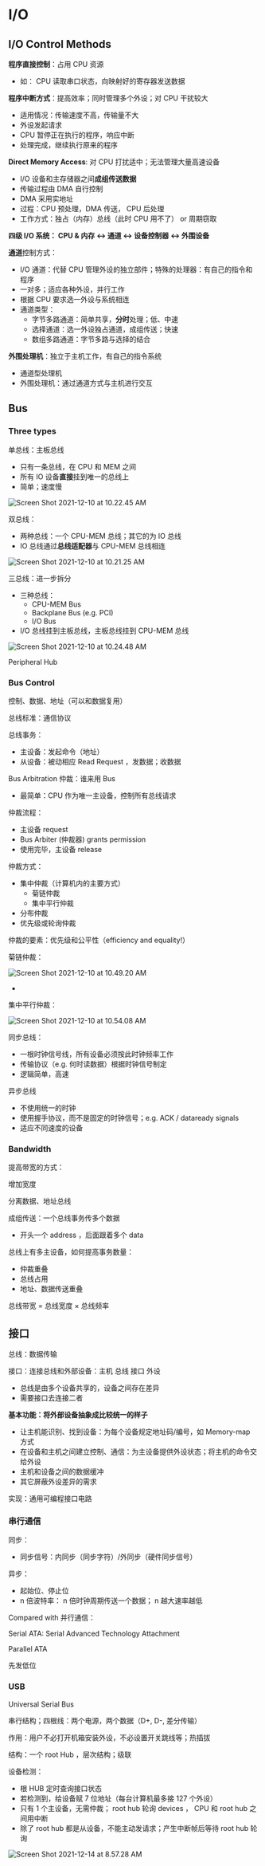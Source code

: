 # I/O

## I/O Control Methods

**程序直接控制**：占用 CPU 资源

- 如： CPU 读取串口状态，向映射好的寄存器发送数据

**程序中断方式**：提高效率；同时管理多个外设；对 CPU 干扰较大

- 适用情况：传输速度不高，传输量不大
- 外设发起请求
- CPU 暂停正在执行的程序，响应中断
- 处理完成，继续执行原来的程序

**Direct Memory Access**: 对 CPU 打扰适中；无法管理大量高速设备

- I/O 设备和主存储器之间**成组传送数据**
- 传输过程由 DMA 自行控制
- DMA 采用实地址
- 过程：CPU 预处理，DMA 传送， CPU 后处理
- 工作方式：独占（内存）总线（此时 CPU 用不了） or 周期窃取



**四级 I/O 系统： CPU & 内存 ↔ 通道 ↔ 设备控制器 ↔ 外围设备**



**通道**控制方式：

- I/O 通道：代替 CPU 管理外设的独立部件；特殊的处理器：有自己的指令和程序
- 一对多；适应各种外设，并行工作
- 根据 CPU 要求选一外设与系统相连
- 通道类型：
    - 字节多路通道：简单共享，**分时**处理；低、中速
    - 选择通道：选一外设独占通道，成组传送；快速
    - 数组多路通道：字节多路与选择的结合

**外围处理机**：独立于主机工作，有自己的指令系统

- 通道型处理机
- 外围处理机：通过通道方式与主机进行交互



## Bus

### Three types

单总线：主板总线

- 只有一条总线，在 CPU 和 MEM 之间
- 所有 IO 设备**直接**挂到唯一的总线上
- 简单；速度慢

![Screen Shot 2021-12-10 at 10.22.45 AM](8_IO.assets/Screen%20Shot%202021-12-10%20at%2010.22.45%20AM.png)

双总线：

- 两种总线：一个 CPU-MEM 总线；其它的为 IO 总线
- IO 总线通过**总线适配器**与 CPU-MEM 总线相连

![Screen Shot 2021-12-10 at 10.21.25 AM](8_IO.assets/Screen%20Shot%202021-12-10%20at%2010.21.25%20AM.png)

三总线：进一步拆分

- 三种总线：
    - CPU-MEM Bus
    - Backplane Bus (e.g. PCI)
    - I/O Bus
- I/O 总线挂到主板总线，主板总线挂到 CPU-MEM 总线

![Screen Shot 2021-12-10 at 10.24.48 AM](8_IO.assets/Screen%20Shot%202021-12-10%20at%2010.24.48%20AM.png)

Peripheral Hub

### Bus Control

控制、数据、地址（可以和数据复用）

总线标准：通信协议

总线事务：

- 主设备：发起命令（地址）
- 从设备：被动相应 Read Request ，发数据；收数据



Bus Arbitration 仲裁：谁来用 Bus

- 最简单：CPU 作为唯一主设备，控制所有总线请求

仲裁流程：

- 主设备 request
- Bus Arbiter (仲裁器) grants permission
- 使用完毕，主设备 release

仲裁方式：

- 集中仲裁（计算机内的主要方式）
    - 菊链仲裁
    - 集中平行仲裁
- 分布仲裁
- 优先级或轮询仲裁

仲裁的要素：优先级和公平性（efficiency and equality!）

菊链仲裁：

![Screen Shot 2021-12-10 at 10.49.20 AM](8_IO.assets/Screen%20Shot%202021-12-10%20at%2010.49.20%20AM.png)

- 

集中平行仲裁：

![Screen Shot 2021-12-10 at 10.54.08 AM](8_IO.assets/Screen%20Shot%202021-12-10%20at%2010.54.08%20AM.png)



同步总线：

- 一根时钟信号线，所有设备必须按此时钟频率工作
- 传输协议（e.g. 何时读数据）根据时钟信号制定
- 逻辑简单，高速

异步总线

- 不使用统一的时钟
- 使用握手协议，而不是固定的时钟信号；e.g. ACK / dataready signals
- 适应不同速度的设备

### Bandwidth

提高带宽的方式：

增加宽度

分离数据、地址总线

成组传送：一个总线事务传多个数据

- 开头一个 address ，后面跟着多个 data

总线上有多主设备，如何提高事务数量：

- 仲裁重叠
- 总线占用
- 地址、数据传送重叠

总线带宽 = 总线宽度 × 总线频率

## 接口

总线：数据传输

接口：连接总线和外部设备：主机 总线 接口 外设

- 总线是由多个设备共享的，设备之间存在差异
- 需要接口去连接二者

**基本功能：将外部设备抽象成比较统一的样子**

- 让主机能识别、找到设备：为每个设备规定地址码/编号，如 Memory-map 方式
- 在设备和主机之间建立控制、通信：为主设备提供外设状态；将主机的命令交给外设
- 主机和设备之间的数据缓冲
- 其它屏蔽外设差异的需求

实现：通用可编程接口电路

### 串行通信

同步：

- 同步信号：内同步（同步字符）/外同步（硬件同步信号）

异步：

- 起始位、停止位
- n 倍波特率： n 倍时钟周期传送一个数据； n 越大速率越低

Compared with 并行通信：

Serial ATA: Serial Advanced Technology Attachment

Parallel ATA

先发低位

### USB

Universal Serial Bus

串行结构；四根线：两个电源，两个数据（D+, D-, 差分传输）

作用：用户不必打开机箱安装外设，不必设置开关跳线等；热插拔

结构：一个 root Hub ，层次结构；级联

设备检测：

- 根 HUB 定时查询接口状态
- 若检测到，给设备赋 7 位地址（每台计算机最多接 127 个外设）
- 只有 1 个主设备，无需仲裁； root hub 轮询 devices ， CPU 和 root hub 之间用中断
- 除了 root hub 都是从设备，不能主动发请求；产生中断帧后等待 root hub 轮询





![Screen Shot 2021-12-14 at 8.57.28 AM](8_IO.assets/Screen%20Shot%202021-12-14%20at%208.57.28%20AM.png)



